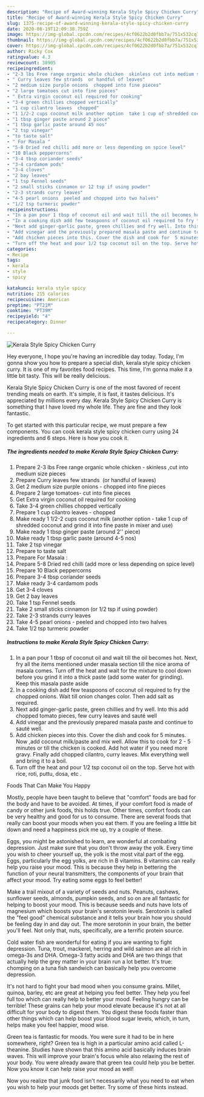 ```yaml
---
description: "Recipe of Award-winning Kerala Style Spicy Chicken Curry"
title: "Recipe of Award-winning Kerala Style Spicy Chicken Curry"
slug: 1375-recipe-of-award-winning-kerala-style-spicy-chicken-curry
date: 2020-08-19T12:09:38.759Z
image: https://img-global.cpcdn.com/recipes/4cf0622b2d0fbb7a/751x532cq70/kerala-style-spicy-chicken-curry-recipe-main-photo.jpg
thumbnail: https://img-global.cpcdn.com/recipes/4cf0622b2d0fbb7a/751x532cq70/kerala-style-spicy-chicken-curry-recipe-main-photo.jpg
cover: https://img-global.cpcdn.com/recipes/4cf0622b2d0fbb7a/751x532cq70/kerala-style-spicy-chicken-curry-recipe-main-photo.jpg
author: Ricky Cox
ratingvalue: 4.3
reviewcount: 38905
recipeingredient:
- "2-3 lbs Free range organic whole chicken  skinless cut into medium size pieces"
- " Curry leaves few strands  or handful of leaves"
- "2 medium size purple onions  chopped into fine pieces"
- "2 large tomatoes cut into fine pieces"
- " Extra virgin coconut oil required for cooking"
- "3-4 green chillies chopped vertically"
- "1 cup cilantro leaves  chopped"
- "1 1/2-2 cups coconut milk another option  take 1 cup of shredded coconut and grind it into fine paste in mixer and use"
- "1 tbsp ginger paste around 2 piece"
- "1 tbsp garlic paste around 45 nos"
- "2 tsp vinegar"
- "to taste salt"
- " For Masala "
- "5-8 Dried red chilli add more or less depending on spice level"
- "10 Black peppercorns"
- "3-4 tbsp coriander seeds"
- "3-4 cardamom pods"
- "3-4 cloves"
- "2 bay leaves"
- "1 tsp Fennel seeds"
- "2 small sticks cinnamon or 12 tsp if using powder"
- "2-3 strands curry leaves"
- "4-5 pearl onions  peeled and chopped into two halves"
- "1/2 tsp turmeric powder"
recipeinstructions:
- "In a pan pour 1 tbsp of coconut oil and wait till the oil becomes hot. Next, fry all the items mentioned under masala section till the nice aroma of masala comes. Turn off the heat and wait for the mixture to cool down before you grind it into a thick paste (add some water for grinding). Keep this masala paste aside"
- "In a cooking dish add few teaspoons of coconut oil required to fry the chopped onions. Wait till onion changes color. Then add salt as required."
- "Next add ginger-garlic paste, green chillies and fry well. Into this add chopped tomato pieces, few curry leaves and sauté well"
- "Add vinegar and the previously prepared masala paste and continue to sauté well."
- "Add chicken pieces into this. Cover the dish and cook for  5 minutes. Now ,add coconut milk/paste and mix well. Allow this to cook for 2 - 5 minutes or till the chicken is cooked. Add hot water if you need more gravy. Finally add chopped cilantro, curry leaves. Mix everything well and bring it to a boil."
- "Turn off the heat and pour 1/2 tsp coconut oil on the top. Serve hot with rice, roti, puttu, dosa, etc ."
categories:
- Recipe
tags:
- kerala
- style
- spicy

katakunci: kerala style spicy 
nutrition: 215 calories
recipecuisine: American
preptime: "PT21M"
cooktime: "PT39M"
recipeyield: "4"
recipecategory: Dinner

---
```



![Kerala Style Spicy Chicken Curry](https://img-global.cpcdn.com/recipes/4cf0622b2d0fbb7a/751x532cq70/kerala-style-spicy-chicken-curry-recipe-main-photo.jpg)

Hey everyone, I hope you're having an incredible day today. Today, I'm gonna show you how to prepare a special dish, kerala style spicy chicken curry. It is one of my favorites food recipes. This time, I'm gonna make it a little bit tasty. This will be really delicious.



Kerala Style Spicy Chicken Curry is one of the most favored of recent trending meals on earth. It's simple, it is fast, it tastes delicious. It's appreciated by millions every day. Kerala Style Spicy Chicken Curry is something that I have loved my whole life. They are fine and they look fantastic.


To get started with this particular recipe, we must prepare a few components. You can cook kerala style spicy chicken curry using 24 ingredients and 6 steps. Here is how you cook it.

<!--inarticleads1-->

##### The ingredients needed to make Kerala Style Spicy Chicken Curry:

1. Prepare 2-3 lbs Free range organic whole chicken - skinless ,cut into medium size pieces
1. Prepare  Curry leaves few strands  (or handful of leaves)
1. Get 2 medium size purple onions - chopped into fine pieces
1. Prepare 2 large tomatoes- cut into fine pieces
1. Get  Extra virgin coconut oil required for cooking
1. Take 3-4 green chillies chopped vertically
1. Prepare 1 cup cilantro leaves - chopped
1. Make ready 1 1/2-2 cups coconut milk (another option - take 1 cup of shredded coconut and grind it into fine paste in mixer and use)
1. Make ready 1 tbsp ginger paste (around 2&#39;&#39; piece)
1. Make ready 1 tbsp garlic paste (around 4-5 nos)
1. Take 2 tsp vinegar
1. Prepare to taste salt
1. Prepare  For Masala :
1. Prepare 5-8 Dried red chilli (add more or less depending on spice level)
1. Prepare 10 Black peppercorns
1. Prepare 3-4 tbsp coriander seeds
1. Make ready 3-4 cardamom pods
1. Get 3-4 cloves
1. Get 2 bay leaves
1. Take 1 tsp Fennel seeds
1. Take 2 small sticks cinnamon (or 1/2 tsp if using powder)
1. Take 2-3 strands curry leaves
1. Take 4-5 pearl onions - peeled and chopped into two halves
1. Take 1/2 tsp turmeric powder




<!--inarticleads2-->

##### Instructions to make Kerala Style Spicy Chicken Curry:

1. In a pan pour 1 tbsp of coconut oil and wait till the oil becomes hot. Next, fry all the items mentioned under masala section till the nice aroma of masala comes. Turn off the heat and wait for the mixture to cool down before you grind it into a thick paste (add some water for grinding). Keep this masala paste aside
1. In a cooking dish add few teaspoons of coconut oil required to fry the chopped onions. Wait till onion changes color. Then add salt as required.
1. Next add ginger-garlic paste, green chillies and fry well. Into this add chopped tomato pieces, few curry leaves and sauté well
1. Add vinegar and the previously prepared masala paste and continue to sauté well.
1. Add chicken pieces into this. Cover the dish and cook for  5 minutes. Now ,add coconut milk/paste and mix well. Allow this to cook for 2 - 5 minutes or till the chicken is cooked. Add hot water if you need more gravy. Finally add chopped cilantro, curry leaves. Mix everything well and bring it to a boil.
1. Turn off the heat and pour 1/2 tsp coconut oil on the top. Serve hot with rice, roti, puttu, dosa, etc .




Foods That Can Make You Happy


Mostly, people have been taught to believe that "comfort" foods are bad for the body and have to be avoided. At times, if your comfort food is made of candy or other junk foods, this holds true. Other times, comfort foods can be very healthy and good for us to consume. There are several foods that really can boost your moods when you eat them. If you are feeling a little bit down and need a happiness pick me up, try a couple of these.

Eggs, you might be astonished to learn, are wonderful at combating depression. Just make sure that you don't throw away the yolk. Every time you wish to cheer yourself up, the yolk is the most vital part of the egg. Eggs, particularly the egg yolks, are rich in B vitamins. B vitamins can really help you raise your mood. This is because they help in bettering the function of your neural transmitters, the components of your brain that affect your mood. Try eating some eggs to feel better!

Make a trail mixout of a variety of seeds and nuts. Peanuts, cashews, sunflower seeds, almonds, pumpkin seeds, and so on are all fantastic for helping to boost your mood. This is because seeds and nuts have lots of magnesium which boosts your brain's serotonin levels. Serotonin is called the "feel good" chemical substance and it tells your brain how you should be feeling day in and day out. The more serotonin in your brain, the better you'll feel. Not only that, nuts, specifically, are a terrific protein source.

Cold water fish are wonderful for eating if you are wanting to fight depression. Tuna, trout, mackerel, herring and wild salmon are all rich in omega-3s and DHA. Omega-3 fatty acids and DHA are two things that actually help the grey matter in your brain run a lot better. It's true: chomping on a tuna fish sandwich can basically help you overcome depression. 

It's not hard to fight your bad mood when you consume grains. Millet, quinoa, barley, etc are great at helping you feel better. They help you feel full too which can really help to better your mood. Feeling hungry can be terrible! These grains can help your mood elevate because it's not at all difficult for your body to digest them. You digest these foods faster than other things which can help boost your blood sugar levels, which, in turn, helps make you feel happier, mood wise.

Green tea is fantastic for moods. You were sure it had to be in here somewhere, right? Green tea is high in a particular amino acid called L-theanine. Studies have shown that this amino acid basically induces brain waves. This will improve your brain's focus while also relaxing the rest of your body. You were already aware that green tea could help you be better. Now you know it can help raise your mood as well!

Now you realize that junk food isn't necessarily what you need to eat when you wish to help your moods get better. Try  some  of  these  hints  instead.

